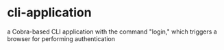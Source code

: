 # cli-application
a Cobra-based CLI application with the command "login," which triggers a browser for performing authentication 
